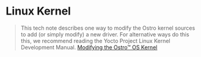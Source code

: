 # Linux Kernel

> This tech note describes one way to modify the Ostro kernel sources to add (or simply modify) a new driver. For alternative ways do this this, we recommend reading the Yocto Project Linux Kernel Development Manual. [Modifying the Ostro™ OS Kernel](https://ostroproject.org/documentation/howtos/modifying-ostro-kernel.html)

